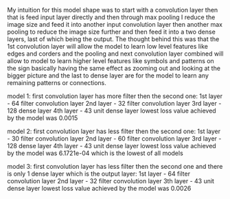 My intuition for this model shape was to start with a convolution layer then that is feed input layer directly and then through max pooling I reduce the image size and feed it into another input convolution layer then another max pooling to reduce the image size further and then feed it into a two dense layers, last of which being the output. The thought behind this was that the 1st convolution layer will allow the model to learn low level features like edges and corders and the pooling and next convolution layer combined will allow to model to learn higher level features like symbols and patterns on the sign basically having the same effect as zooming out and looking at the bigger picture and the last to dense layer are for the model to learn any remaining patterns or connections.

model 1:
first convolution layer has more filter then the second one:
1st layer - 64 filter convolution layer
2nd layer - 32 filter convolution layer
3rd layer - 128 dense layer
4th layer - 43 unit dense layer
lowest loss value achieved by the model was 0.0015

model 2:
first convolution layer has less filter then the second one:
1st layer - 30 filter convolution layer
2nd layer - 60 filter convolution layer
3rd layer - 128 dense layer
4th layer - 43 unit dense layer
lowest loss value achieved by the model was 6.1721e-04 which is the lowest of all models

model 3:
first convolution layer has less filter then the second one and there is only 1 dense layer which is the output layer:
1st layer - 64 filter convolution layer
2nd layer - 32 filter convolution layer
3th layer - 43 unit dense layer
lowest loss value achieved by the model was 0.0026 
